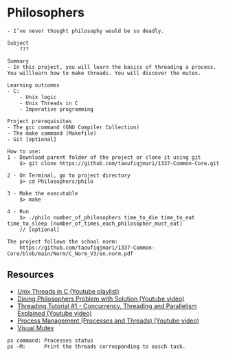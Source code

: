 # Philosophers

```
- I’ve never thought philosophy would be so deadly.
```
```
Subject
	???
```
```
Summary
- In this project, you will learn the basics of threading a process. You willlearn how to make threads. You will discover the mutex.
```
```
Learning outcomes
- C:
	- Unix logic
	- Unix Threads in C
	- Imperative programming
```
```
Project prerequisites
- The gcc command (GNU Compiler Collection)
- The make command (Makefile)
- Git [optional]
```
```
How to use:
1 - Download parent folder of the project or clone it using git
	$> git clone https://github.com/taoufiqjmari/1337-Common-Core.git

2 - On Terminal, go to project directory
	$> cd Philosophers/philo

3 - Make the executable
	$> make

4 - Run
	$> ./philo number_of_philosophers time_to_die time_to_eat time_to_sleep [number_of_times_each_philosopher_must_eat]
	// [optional]
```
```
The project follows the school norm:
	https://github.com/taoufiqjmari/1337-Common-Core/blob/main/Norm/C_Norm_V3/en.norm.pdf
```

## Resources

* [Unix Threads in C (Youtube playlist)](https://www.youtube.com/playlist?list=PLfqABt5AS4FmuQf70psXrsMLEDQXNkLq2)
* [Dining Philosophers Problem with Solution (Youtube video)](https://www.youtube.com/watch?v=NbwbQQB7xNQ)
* [Threading Tutorial #1 - Concurrency, Threading and Parallelism Explained (Youtube video)](https://www.youtube.com/watch?v=olYdb0DdGtM)
* [Process Management (Processes and Threads) (Youtube video)](https://www.youtube.com/watch?v=OrM7nZcxXZU)
* [Visual Mutex](mutex.png)

```
ps command:	Processes status
ps -M:		Print the threads corresponding to easch task.
```
